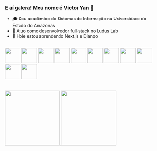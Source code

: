 ### E aí galera! Meu nome é Victor Yan 👋

- 🎓 Sou acadêmico de Sistemas de Informação na Universidade do Estado do Amazonas
- 🔭 Atuo como desenvolvedor full-stack no Ludus Lab
- 🌱 Hoje estou aprendendo Next.js e Django

<br/>
<div>
  <img width="50px" src="https://cdn.jsdelivr.net/gh/devicons/devicon/icons/react/react-original.svg" />
  <img width="50px" src="https://cdn.jsdelivr.net/gh/devicons/devicon/icons/vuejs/vuejs-original.svg" />
  <img width="50px" src="https://cdn.jsdelivr.net/gh/devicons/devicon/icons/nodejs/nodejs-original.svg" />
  <img width="50px" src="https://cdn.jsdelivr.net/gh/devicons/devicon/icons/python/python-original.svg" />
  <img width="50px" src="https://cdn.jsdelivr.net/gh/devicons/devicon/icons/javascript/javascript-original.svg" />
  <img width="50px" src="https://cdn.jsdelivr.net/gh/devicons/devicon/icons/java/java-original.svg" />
  <img width="50px" src="https://cdn.jsdelivr.net/gh/devicons/devicon/icons/android/android-original.svg" />
  <img width="50px" src="https://cdn.jsdelivr.net/gh/devicons/devicon/icons/materialui/materialui-original.svg" />
  <img width="50px" src="https://cdn.jsdelivr.net/gh/devicons/devicon/icons/git/git-original.svg" />
  <img width="50px" src="https://cdn.jsdelivr.net/gh/devicons/devicon/icons/mongodb/mongodb-original.svg" />
  <img width="50px" src="https://cdn.jsdelivr.net/gh/devicons/devicon/icons/mysql/mysql-original.svg" />
</div>
<br/>
<br/>
<div>
<a href="https://github.com/Victor7095">
<img height="180em" src="https://github-readme-stats.vercel.app/api/top-langs/?username=Victor7095&layout=compact&langs_count=7&theme=dracula"/>
<img height="180em" src="https://github-readme-stats.vercel.app/api?username=Victor7095&show_icons=true&theme=dracula&include_all_commits=true&count_private=true"/>
</div>
